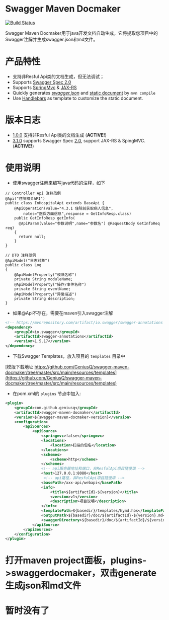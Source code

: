 # Swagger Maven Docmaker 
[![Build Status](https://travis-ci.org/GeniusQ/swagger-maven-docmaker.png)](https://travis-ci.org/GeniusQ/swagger-maven-docmaker)

Swagger Maven Docmaker用于java开发文档自动生成，它将提取您项目中的Swagger注解并生成swagger.json和md文件。


# 产品特性

* 支持非Resful Api类的文档生成，但无法调试；
* Supports [Swagger Spec 2.0](https://github.com/swagger-api/swagger-spec/blob/master/versions/2.0.md)
* Supports [SpringMvc](http://docs.spring.io/spring/docs/current/spring-framework-reference/html/mvc.html) & [JAX-RS](https://jax-rs-spec.java.net/)
* Quickly generates *[swagger.json](https://github.com/kongchen/swagger-maven-example/blob/master/generated/swagger-ui/swagger.json)* and [static document](http://htmlpreview.github.io/?https://raw.github.com/kongchen/swagger-maven-example/master/generated/document.html) by `mvn compile`
* Use [Handlebars](http://handlebarsjs.com/) as template to customize the static document.

# 版本日志
- [1.0.0](https://github.com/geniusq/swagger-maven-docmaker/) 支持非Resful Api类的文档生成 (**ACTIVE!**)
- [3.1.0](https://github.com/kongchen/swagger-maven-plugin/) supports Swagger Spec [2.0](https://github.com/swagger-api/swagger-spec/blob/master/versions/2.0.md), support JAX-RS & SpingMVC. (**ACTIVE!**)

# 使用说明

* 使用swagger注解来编写java代码的注释，如下

```
// Controller Api 注释范例
@Api("住院相关API")
public class InHospitalApi extends BaseApi {
    @ApiOperation(value="4.3.1 住院前获取病人信息", 
        notes="医保方面信息",response = GetInfoResp.class)
    public GetInfoResp getInfo(
      @ApiParam(value="参数说明",name="参数名") @RequestBody GetInfoReq req)
    {
      return null;
    }
}

// DTO 注释范例
@ApiModel("日志对象")
public class Log
{
    @ApiModelProperty("模块名称")
    private String moduleName;
    @ApiModelProperty("操作/事件名称")
    private String eventName;
    @ApiModelProperty("异常描述")
    private String description;
}
```

* 如果@Api不存在，需要在maven引入swagger注解

```xml
<!-- https://mvnrepository.com/artifact/io.swagger/swagger-annotations -->
<dependency>
    <groupId>io.swagger</groupId>
    <artifactId>swagger-annotations</artifactId>
    <version>1.5.17</version>
</dependency>
```

* 下载Swagger Templates，放入项目的 `templates` 目录中

[模版下载地址 https://github.com/GeniusQ/swagger-maven-docmaker/tree/master/src/main/resources/templates](https://github.com/GeniusQ/swagger-maven-docmaker/tree/master/src/main/resources/templates)

* 在pom.xml的 `plugins` 节点中加入: 

```xml
<plugin>
    <groupId>com.github.geniusq</groupId>
    <artifactId>swagger-maven-docmaker</artifactId>
    <version>${swagger-maven-docmaker-version}</version>
    <configuration>
        <apiSources>
            <apiSource>
                <springmvc>false</springmvc>
                <locations>
                    <location>扫描的包名</location>
                </locations>
                <schemes>
                    <scheme>http</scheme>
                </schemes>
                <!-- api服务器地址和端口，非ResfulApi项目随便填 -->
                <host>127.0.0.1:8080</host>
                 <!-- api路径，非ResfulApi项目随便填 -->
                <basePath>/xxx-api/webapi</basePath>
                <info>
                    <title>${artifactId}-${version}</title>
                    <version>v1</version>
                    <description>项目说明</description>
                </info>
                <templatePath>${basedir}/templates/hymd.hbs</templatePath>
                <outputPath>${basedir}/doc/${artifactId}-${version}.md</outputPath>
                <swaggerDirectory>${basedir}/doc/${artifactId}/${version}/</swaggerDirectory>
            </apiSource>
        </apiSources>
    </configuration>
</plugin>
```

# 打开maven project面板，plugins->swaggerdocmaker，双击generate生成json和md文件

# 暂时没有了
